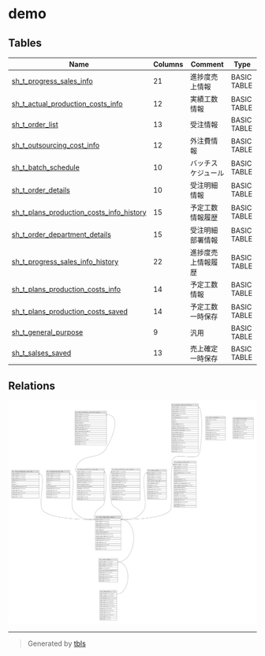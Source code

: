 # demo

## Tables

| Name | Columns | Comment | Type |
| ---- | ------- | ------- | ---- |
| [sh_t_progress_sales_info](sh_t_progress_sales_info.md) | 21 | 進捗度売上情報 | BASIC TABLE |
| [sh_t_actual_production_costs_info](sh_t_actual_production_costs_info.md) | 12 | 実績工数情報 | BASIC TABLE |
| [sh_t_order_list](sh_t_order_list.md) | 13 | 受注情報 | BASIC TABLE |
| [sh_t_outsourcing_cost_info](sh_t_outsourcing_cost_info.md) | 12 | 外注費情報 | BASIC TABLE |
| [sh_t_batch_schedule](sh_t_batch_schedule.md) | 10 | バッチスケジュール | BASIC TABLE |
| [sh_t_order_details](sh_t_order_details.md) | 10 | 受注明細情報 | BASIC TABLE |
| [sh_t_plans_production_costs_info_history](sh_t_plans_production_costs_info_history.md) | 15 | 予定工数情報履歴 | BASIC TABLE |
| [sh_t_order_department_details](sh_t_order_department_details.md) | 15 | 受注明細部署情報 | BASIC TABLE |
| [sh_t_progress_sales_info_history](sh_t_progress_sales_info_history.md) | 22 | 進捗度売上情報履歴 | BASIC TABLE |
| [sh_t_plans_production_costs_info](sh_t_plans_production_costs_info.md) | 14 | 予定工数情報 | BASIC TABLE |
| [sh_t_plans_production_costs_saved](sh_t_plans_production_costs_saved.md) | 14 | 予定工数一時保存 | BASIC TABLE |
| [sh_t_general_purpose](sh_t_general_purpose.md) | 9 | 汎用 | BASIC TABLE |
| [sh_t_salses_saved](sh_t_salses_saved.md) | 13 | 売上確定一時保存 | BASIC TABLE |

## Relations

![er](schema.svg)

---

> Generated by [tbls](https://github.com/k1LoW/tbls)
